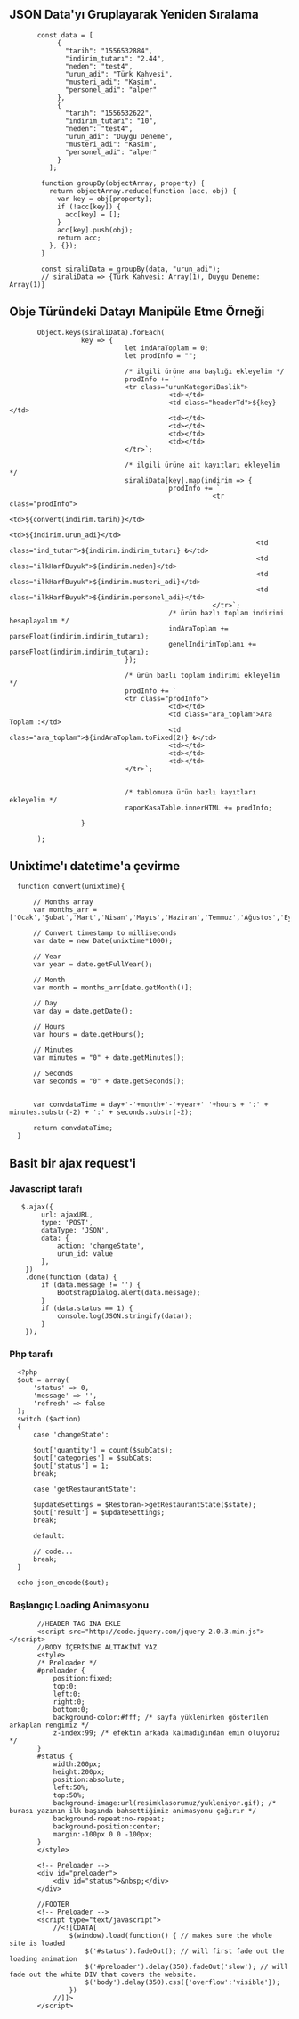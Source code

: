 ## JSON Data'yı Gruplayarak Yeniden Sıralama
           const data = [
                {
                  "tarih": "1556532884",
                  "indirim_tutarı": "2.44",
                  "neden": "test4",
                  "urun_adi": "Türk Kahvesi",
                  "musteri_adi": "Kasim",
                  "personel_adi": "alper"
                },
                {
                  "tarih": "1556532622",
                  "indirim_tutarı": "10",
                  "neden": "test4",
                  "urun_adi": "Duygu Deneme",
                  "musteri_adi": "Kasim",
                  "personel_adi": "alper"
                }
              ];

            function groupBy(objectArray, property) {
              return objectArray.reduce(function (acc, obj) {
                var key = obj[property];
                if (!acc[key]) {
                  acc[key] = [];
                }
                acc[key].push(obj);
                return acc;
              }, {});
            }

            const siraliData = groupBy(data, "urun_adi");
            // siraliData => {Türk Kahvesi: Array(1), Duygu Deneme: Array(1)}


## Obje Türündeki Datayı Manipüle Etme Örneği
           Object.keys(siraliData).forEach(
                      key => {
                                 let indAraToplam = 0;
                                 let prodInfo = "";

                                 /* ilgili ürüne ana başlığı ekleyelim */
                                 prodInfo += `
                                 <tr class="urunKategoriBaslik">
                                            <td></td>
                                            <td class="headerTd">${key}</td>
                                            <td></td>
                                            <td></td>
                                            <td></td>
                                            <td></td>
                                 </tr>`;

                                 /* ilgili ürüne ait kayıtları ekleyelim */
                                 siraliData[key].map(indirim => {
                                            prodInfo += `
                                                       <tr class="prodInfo">
                                                                  <td>${convert(indirim.tarih)}</td>
                                                                  <td>${indirim.urun_adi}</td>
                                                                  <td class="ind_tutar">${indirim.indirim_tutarı} ₺</td>
                                                                  <td class="ilkHarfBuyuk">${indirim.neden}</td>
                                                                  <td class="ilkHarfBuyuk">${indirim.musteri_adi}</td>
                                                                  <td class="ilkHarfBuyuk">${indirim.personel_adi}</td>
                                                       </tr>`;
                                            /* ürün bazlı toplam indirimi hesaplayalım */
                                            indAraToplam += parseFloat(indirim.indirim_tutarı);
                                            genelIndirimToplamı += parseFloat(indirim.indirim_tutarı);
                                 });

                                 /* ürün bazlı toplam indirimi ekleyelim */
                                 prodInfo += `
                                 <tr class="prodInfo">
                                            <td></td>
                                            <td class="ara_toplam">Ara Toplam :</td>
                                            <td class="ara_toplam">${indAraToplam.toFixed(2)} ₺</td>
                                            <td></td>
                                            <td></td>
                                            <td></td>
                                 </tr>`;


                                 /* tablomuza ürün bazlı kayıtları ekleyelim */
                                 raporKasaTable.innerHTML += prodInfo;

                      }

           );
           
## Unixtime'ı datetime'a çevirme


      function convert(unixtime){

          // Months array
          var months_arr = ['Ocak','Şubat','Mart','Nisan','Mayıs','Haziran','Temmuz','Ağustos','Eylül','Ekim','Kasım','Aralık'];

          // Convert timestamp to milliseconds
          var date = new Date(unixtime*1000);

          // Year
          var year = date.getFullYear();

          // Month
          var month = months_arr[date.getMonth()];

          // Day
          var day = date.getDate();

          // Hours
          var hours = date.getHours();

          // Minutes
          var minutes = "0" + date.getMinutes();

          // Seconds
          var seconds = "0" + date.getSeconds();


          var convdataTime = day+'-'+month+'-'+year+' '+hours + ':' + minutes.substr(-2) + ':' + seconds.substr(-2);

          return convdataTime;
      }


## Basit bir ajax request'i

### Javascript tarafı

       $.ajax({
            url: ajaxURL,
            type: 'POST',
            dataType: 'JSON',
            data: {
                action: 'changeState',
                urun_id: value
            },
        })
        .done(function (data) {
            if (data.message != '') {
                BootstrapDialog.alert(data.message);
            }
            if (data.status == 1) {
                console.log(JSON.stringify(data));
            }
        });

### Php tarafı

      <?php
      $out = array(
          'status' => 0,
          'message' => '',
          'refresh' => false
      );
      switch ($action)
      {
          case 'changeState':

          $out['quantity'] = count($subCats);
          $out['categories'] = $subCats;
          $out['status'] = 1;
          break;

          case 'getRestaurantState':

          $updateSettings = $Restoran->getRestaurantState($state);   
          $out['result'] = $updateSettings;    
          break;

          default:

          // code...
          break;
      }

      echo json_encode($out);



### Başlangıç Loading Animasyonu
           //HEADER TAG INA EKLE
           <script src="http://code.jquery.com/jquery-2.0.3.min.js"></script>
           //BODY İÇERİSİNE ALTTAKİNİ YAZ
           <style>
           /* Preloader */
           #preloader {
               position:fixed;
               top:0;
               left:0;
               right:0;
               bottom:0;
               background-color:#fff; /* sayfa yüklenirken gösterilen arkaplan rengimiz */
               z-index:99; /* efektin arkada kalmadığından emin oluyoruz */
           }
           #status {
               width:200px;
               height:200px;
               position:absolute;
               left:50%;
               top:50%;
               background-image:url(resimklasorumuz/yukleniyor.gif); /* burası yazının ilk başında bahsettiğimiz animasyonu çağırır */
               background-repeat:no-repeat;
               background-position:center;
               margin:-100px 0 0 -100px;
           }
           </style>

           <!-- Preloader -->
           <div id="preloader">
               <div id="status">&nbsp;</div>
           </div>

           //FOOTER
           <!-- Preloader -->
           <script type="text/javascript">
               //<![CDATA[
                   $(window).load(function() { // makes sure the whole site is loaded
                       $('#status').fadeOut(); // will first fade out the loading animation
                       $('#preloader').delay(350).fadeOut('slow'); // will fade out the white DIV that covers the website.
                       $('body').delay(350).css({'overflow':'visible'});
                   })
               //]]>
           </script>



